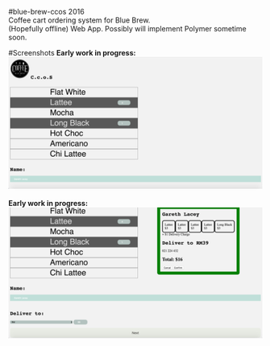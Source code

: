 #blue-brew-ccos
2016     
Coffee cart ordering system for Blue Brew.    
(Hopefully offline) Web App.
Possibly will implement Polymer sometime soon.

#Screenshots
<b>Early work in progress:</b>
<br>
<img src="/screenshots/ccosScreenshotOne.png">
<br>
<br>
<b>Early work in progress:</b>
<br>
<img src="/screenshots/ccosScreenshotTwo.png">
